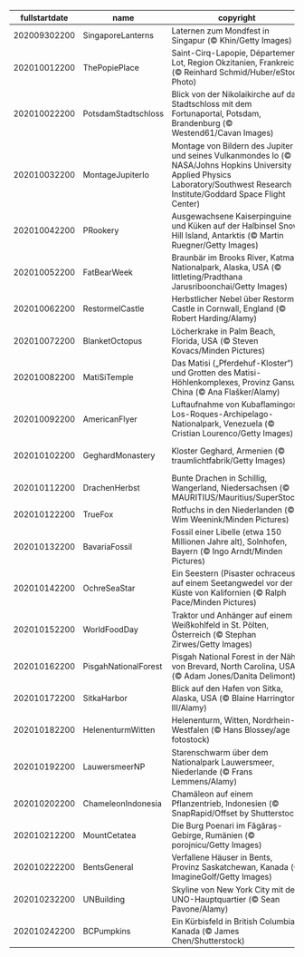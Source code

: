 |fullstartdate|name|copyright|title|image|
|--|--|--|--|--|
202009302200|SingaporeLanterns|Laternen zum Mondfest in Singapur (© Khin/Getty Images)|Lunare Laternen-Feierlichkeiten|![](/de-DE/2020/10/202009302200SingaporeLanterns.jpg)|
202010012200|ThePopiePlace|Saint-Cirq-Lapopie, Département Lot, Region Okzitanien, Frankreich (© Reinhard Schmid/Huber/eStock Photo)|Im grünen Tal des Lot|![](/de-DE/2020/10/202010012200ThePopiePlace.jpg)|
202010022200|PotsdamStadtschloss|Blick von der Nikolaikirche auf das Stadtschloss mit dem Fortunaportal, Potsdam, Brandenburg (© Westend61/Cavan Images)|Ein Tag zum Feiern|![](/de-DE/2020/10/202010022200PotsdamStadtschloss.jpg)|
202010032200|MontageJupiterIo|Montage von Bildern des Jupiter und seines Vulkanmondes Io (© NASA/Johns Hopkins University Applied Physics Laboratory/Southwest Research Institute/Goddard Space Flight Center)|Infraroter Jupiter, ausbrechender Io|![](/de-DE/2020/10/202010032200MontageJupiterIo.jpg)|
202010042200|PRookery|Ausgewachsene Kaiserpinguine und Küken auf der Halbinsel Snow Hill Island, Antarktis (© Martin Ruegner/Getty Images)|He, ihr zwei da vorne!|![](/de-DE/2020/10/202010042200PRookery.jpg)|
202010052200|FatBearWeek|Braunbär im Brooks River, Katmai-Nationalpark, Alaska, USA (© littleting/Pradthana Jarusriboonchai/Getty Images)|Warten auf den Lachs|![](/de-DE/2020/10/202010052200FatBearWeek.jpg)|
202010062200|RestormelCastle|Herbstlicher Nebel über Restormel Castle in Cornwall, England (© Robert Harding/Alamy)|Die runde Burg von Cornwall|![](/de-DE/2020/10/202010062200RestormelCastle.jpg)|
202010072200|BlanketOctopus|Löcherkrake in Palm Beach, Florida, USA (© Steven Kovacs/Minden Pictures)|Ein Regenbogen unter Wasser|![](/de-DE/2020/10/202010072200BlanketOctopus.jpg)|
202010082200|MatiSiTemple|Das Matisi („Pferdehuf-Kloster“) und Grotten des Matisi-Höhlenkomplexes, Provinz Gansu, China (© Ana Flašker/Alamy)|Höhlentempel im Qilian-Gebirge|![](/de-DE/2020/10/202010082200MatiSiTemple.jpg)|
202010092200|AmericanFlyer|Luftaufnahme von Kubaflamingos, Los-Roques-Archipelago-Nationalpark, Venezuela (© Cristian Lourenco/Getty Images)|Zeit zum Weiterziehen|![](/de-DE/2020/10/202010092200AmericanFlyer.jpg)|
202010102200|GeghardMonastery|Kloster Geghard, Armenien (© traumlichtfabrik/Getty Images)|UNESCO-Welterbe in Armenien|![](/de-DE/2020/10/202010102200GeghardMonastery.jpg)|
202010112200|DrachenHerbst|Bunte Drachen in Schillig, Wangerland, Niedersachsen (© MAURITIUS/Mauritius/SuperStock)|Hoch soll er steigen!|![](/de-DE/2020/10/202010112200DrachenHerbst.jpg)|
202010122200|TrueFox|Rotfuchs in den Niederlanden (© Wim Weenink/Minden Pictures)|Fuchs im Marschland|![](/de-DE/2020/10/202010122200TrueFox.jpg)|
202010132200|BavariaFossil|Fossil einer Libelle (etwa 150 Millionen Jahre alt), Solnhofen, Bayern (© Ingo Arndt/Minden Pictures)|Zeugnis der Erdgeschichte|![](/de-DE/2020/10/202010132200BavariaFossil.jpg)|
202010142200|OchreSeaStar|Ein Seestern (Pisaster ochraceus) auf einem Seetangwedel vor der Küste von Kalifornien (© Ralph Pace/Minden Pictures)|Fünf Arme und jede Menge Saugnäpfe|![](/de-DE/2020/10/202010142200OchreSeaStar.jpg)|
202010152200|WorldFoodDay|Traktor und Anhänger auf einem Weißkohlfeld in St. Pölten, Österreich (© Stephan Zirwes/Getty Images)|Erntezeit am Welternährungstag|![](/de-DE/2020/10/202010152200WorldFoodDay.jpg)|
202010162200|PisgahNationalForest|Pisgah National Forest in der Nähe von Brevard, North Carolina, USA (© Adam Jones/Danita Delimont)|Nebel über dem Wald|![](/de-DE/2020/10/202010162200PisgahNationalForest.jpg)|
202010172200|SitkaHarbor|Blick auf den Hafen von Sitka, Alaska, USA (© Blaine Harrington III/Alamy)|Sitka leuchtet am Alaska Day|![](/de-DE/2020/10/202010172200SitkaHarbor.jpg)|
202010182200|HelenenturmWitten|Helenenturm, Witten, Nordrhein-Westfalen (© Hans Blossey/age fotostock)|Aussichtsturm im Nebel|![](/de-DE/2020/10/202010182200HelenenturmWitten.jpg)|
202010192200|LauwersmeerNP|Starenschwarm über dem Nationalpark Lauwersmeer, Niederlande (© Frans Lemmens/Alamy)|Ein Star kommt selten allein|![](/de-DE/2020/10/202010192200LauwersmeerNP.jpg)|
202010202200|ChameleonIndonesia|Chamäleon auf einem Pflanzentrieb, Indonesien (© SnapRapid/Offset by Shutterstock)|Sieht dieses Chamäleon etwas verunsichert aus?|![](/de-DE/2020/10/202010202200ChameleonIndonesia.jpg)|
202010212200|MountCetatea|Die Burg Poenari im Făgăraș-Gebirge, Rumänien (© porojnicu/Getty Images)|Eine Burg für einen Grafen|![](/de-DE/2020/10/202010212200MountCetatea.jpg)|
202010222200|BentsGeneral|Verfallene Häuser in Bents, Provinz Saskatchewan, Kanada (© ImagineGolf/Getty Images)|Die spukhafte Seite von Saskatchewan|![](/de-DE/2020/10/202010222200BentsGeneral.jpg)|
202010232200|UNBuilding|Skyline von New York City mit dem UNO-Hauptquartier (© Sean Pavone/Alamy)|75 Jahre Vereinte Nationen|![](/de-DE/2020/10/202010232200UNBuilding.jpg)|
202010242200|BCPumpkins|Ein Kürbisfeld in British Columbia, Kanada (© James Chen/Shutterstock)|Paradies für Kürbisschnitzer|![](/de-DE/2020/10/202010242200BCPumpkins.jpg)|

